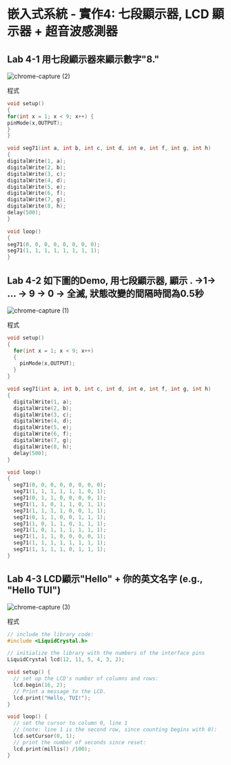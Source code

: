 
# 嵌入式系統 - 實作4: 七段顯示器, LCD 顯示器 + 超音波感測器 

## Lab 4-1 用七段顯示器來顯示數字"8."
![chrome-capture (2)](https://user-images.githubusercontent.com/89717270/137610071-62caad73-6efa-4e0b-a0eb-a17adda37d09.gif)

程式
````C
void setup()
{
for(int x = 1; x < 9; x++) {
pinMode(x,OUTPUT);
}
}

void seg71(int a, int b, int c, int d, int e, int f, int g, int h)
{
digitalWrite(1, a);
digitalWrite(2, b);
digitalWrite(3, c);
digitalWrite(4, d);
digitalWrite(5, e);
digitalWrite(6, f);
digitalWrite(7, g);
digitalWrite(8, h);
delay(500);
}

void loop()
{
seg71(0, 0, 0, 0, 0, 0, 0, 0); 
seg71(1, 1, 1, 1, 1, 1, 1, 1); 
}
````

## Lab 4-2 如下圖的Demo, 用七段顯示器, 顯示 . →1→ ... → 9 → 0 → 全滅, 狀態改變的間隔時間為0.5秒
![chrome-capture (1)](https://user-images.githubusercontent.com/89717270/137610014-9d2ad57b-1b0b-401d-a17b-42d38269b5d2.gif)

程式
````C
void setup()
{
  for(int x = 1; x < 9; x++)
  {
  	pinMode(x,OUTPUT);
  }
}

void seg71(int a, int b, int c, int d, int e, int f, int g, int h)
{
  digitalWrite(1, a);
  digitalWrite(2, b);
  digitalWrite(3, c);
  digitalWrite(4, d);
  digitalWrite(5, e);
  digitalWrite(6, f);
  digitalWrite(7, g);
  digitalWrite(8, h);
  delay(500);
}

void loop()
{
  seg71(0, 0, 0, 0, 0, 0, 0, 0); 
  seg71(1, 1, 1, 1, 1, 1, 0, 1); 
  seg71(0, 1, 1, 0, 0, 0, 0, 1); 
  seg71(1, 1, 0, 1, 1, 0, 1, 1); 
  seg71(1, 1, 1, 1, 0, 0, 1, 1); 
  seg71(0, 1, 1, 0, 0, 1, 1, 1); 
  seg71(1, 0, 1, 1, 0, 1, 1, 1); 
  seg71(1, 0, 1, 1, 1, 1, 1, 1); 
  seg71(1, 1, 1, 0, 0, 0, 0, 1); 
  seg71(1, 1, 1, 1, 1, 1, 1, 1); 
  seg71(1, 1, 1, 1, 0, 1, 1, 1); 
}
````

## Lab 4-3 LCD顯示"Hello" + 你的英文名字 (e.g., "Hello TUI")
![chrome-capture (3)](https://user-images.githubusercontent.com/89717270/137610428-523fe16e-d9bc-42f1-83b1-9436dc9d6502.gif)

程式
````C
// include the library code:
#include <LiquidCrystal.h>

// initialize the library with the numbers of the interface pins
LiquidCrystal lcd(12, 11, 5, 4, 3, 2);

void setup() {
  // set up the LCD's number of columns and rows:
  lcd.begin(16, 2);
  // Print a message to the LCD.
  lcd.print("Hello, TUI!");
}

void loop() {
  // set the cursor to column 0, line 1
  // (note: line 1 is the second row, since counting begins with 0):
  lcd.setCursor(0, 1);
  // print the number of seconds since reset:
  lcd.print(millis() /100);
}
````

